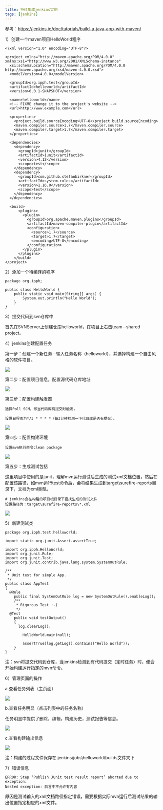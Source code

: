 ```yaml
---
title: 持续集成jenkins实例
tags: [jenkins]
---
```


参考：https://jenkins.io/doc/tutorials/build-a-java-app-with-maven/

1）创建一个maven项目HelloWorld程序

```
<?xml version="1.0" encoding="UTF-8"?>

<project xmlns="http://maven.apache.org/POM/4.0.0" xmlns:xsi="http://www.w3.org/2001/XMLSchema-instance"
  xsi:schemaLocation="http://maven.apache.org/POM/4.0.0 http://maven.apache.org/xsd/maven-4.0.0.xsd">
  <modelVersion>4.0.0</modelVersion>

  <groupId>org.ipph.test</groupId>
  <artifactId>helloworld</artifactId>
  <version>0.0.1-SNAPSHOT</version>

  <name>helloworld</name>
  <!-- FIXME change it to the project's website -->
  <url>http://www.example.com</url>

  <properties>
    <project.build.sourceEncoding>UTF-8</project.build.sourceEncoding>
    <maven.compiler.source>1.7</maven.compiler.source>
    <maven.compiler.target>1.7</maven.compiler.target>
  </properties>

  <dependencies>
    <dependency>
      <groupId>junit</groupId>
      <artifactId>junit</artifactId>
      <version>4.12</version>
      <scope>test</scope>
    </dependency>
    <dependency>
      <groupId>com.github.stefanbirkner</groupId>
      <artifactId>system-rules</artifactId>
      <version>1.16.0</version>
      <scope>test</scope>
    </dependency>
  </dependencies>

  <build>  
      <plugins>  
        <plugin>  
          <groupId>org.apache.maven.plugins</groupId>  
          <artifactId>maven-compiler-plugin</artifactId>  
          <configuration>  
            <source>1.7</source>  
            <target>1.7</target>  
            <encoding>UTF-8</encoding>  
          </configuration>  
        </plugin>  
      </plugins>  
    </build>  
</project>
```

2）添加一个待编译的程序

```
package org.ipph;

public class HelloWorld {
    public static void main(String[] args) {
        System.out.println("Hello World");
    }
}
```

3）提交代码到svn仓库中

首先在SVNServer上创建仓库helloworld，在项目上右击team--shared project。

4）jenkins创建配置任务

第一步：创建一个新任务--输入任务名称（helloworld），并选择构建一个自由风格的软件项目。

![](/images/tools/jenkins/create-job-type.png)

第二步：配置项目信息，配置源代码仓库地址

![](/images/tools/jenkins/create-job-scm.png)

第三步：配置构建触发器

```
选择Poll SCM，即当代码库有提交时触发，

设置日程表为*/3 * * * *（每3分钟检测一下代码库是否有提交）。
```

![](/images/tools/jenkins/create-job-trigger.png)

第四步：配置构建环境

```
设置mvn执行命令clean package
```

![](/images/tools/jenkins/create-job-build-command.png)

第五步：生成测试包括

这里项目中使用的是junit，理解mvn运行测试后生成的测试xml文档位置，然后在配置该路径，如mvn运行test命令后，会将结果生成到target\surefire-reports目录下，文档为xml类型。

```
# jenkins会在构建的项目根目录下查找生成的测试文件
设置路径为：target\surefire-reports\*.xml
```

![](/images/tools/jenkins/create-job-test-report.png)

5）新建测试类

```
package org.ipph.test.helloworld;

import static org.junit.Assert.assertTrue;

import org.ipph.HelloWorld;
import org.junit.Rule;
import org.junit.Test;
import org.junit.contrib.java.lang.system.SystemOutRule;

/**
 * Unit test for simple App.
 */
public class AppTest 
{
  @Rule
    public final SystemOutRule log = new SystemOutRule().enableLog();
    /**
     * Rigorous Test :-)
     */
  @Test
    public void testOutput()
    {
      log.clearLog();
      
        HelloWorld.main(null);
        
        assertTrue(log.getLog().contains("Hello World"));
    }
}
```

注：svn将提交代码到仓库，当jenkins检测到有代码提交（定时任务）时，便会开始构建运行指定的mvn命令。

6）管理页面的操作

a.查看任务列表（主页面）

![](/images/tools/jenkins/admin-job-list.png)

b.查看任务明显（点击列表中的任务名称）

任务明显中提供了删除，编辑，构建历史，测试报告等信息。

![](/images/tools/jenkins/job-details.png)

c.查看构建输出信息

![](/images/tools/jenkins/create-job-buildresult.png)

注：构建的过程文件保存在.jenkins\jobs\helloworld\builds文件夹下

7）错误信息

```
ERROR: Step ‘Publish JUnit test result report’ aborted due to exception:
Nested exception: 前言中不允许有内容
```

原因是测试输入的xml文档路径指定错误，需要根据实际mvn运行后测试结果的输出位置指定相应的xml文件。